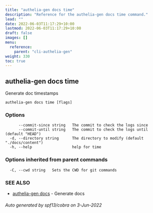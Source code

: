 ```yaml
---
title: "authelia-gen docs time"
description: "Reference for the authelia-gen docs time command."
lead: ""
date: 2022-06-03T11:17:29+10:00
lastmod: 2022-06-03T11:17:29+10:00
draft: false
images: []
menu:
  reference:
    parent: "cli-authelia-gen"
weight: 330
toc: true
---
```


## authelia-gen docs time

Generate doc timestamps

```
authelia-gen docs time [flags]
```

### Options

```
      --commit-since string   The commit to check the logs since
      --commit-until string   The commit to check the logs until (default "HEAD")
  -d, --directory string      The directory to modify (default "./docs/content")
  -h, --help                  help for time
```

### Options inherited from parent commands

```
  -C, --cwd string   Sets the CWD for git commands
```

### SEE ALSO

* [authelia-gen docs](authelia-gen_docs.md)	 - Generate docs

###### Auto generated by spf13/cobra on 3-Jun-2022
